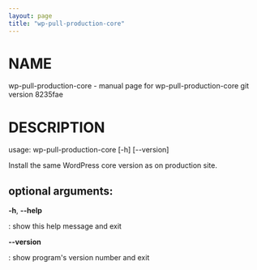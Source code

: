 ```yaml
---
layout: page
title: "wp-pull-production-core"
---
```



NAME
====

wp-pull-production-core - manual page for wp-pull-production-core git
version 8235fae

DESCRIPTION
===========

usage: wp-pull-production-core \[-h\] \[\--version\]

Install the same WordPress core version as on production site.

optional arguments:
-------------------

**-h**, **\--help**

:   show this help message and exit

**\--version**

:   show program\'s version number and exit
